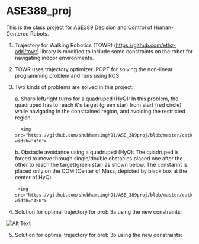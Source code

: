 # ASE389_proj
This is the class project for ASE389 Decision and Control of Human-Centered Robots.

1. Trajectory for Walking Robotics (TOWR) (https://github.com/ethz-adrl/towr) library is modified to include some constraints on the robot for navigating indoor environments.
2. TOWR uses trajectory optimizer IPOPT for solving the non-linear programming problem and runs using ROS.
3. Two kinds of problems are solved in this project:

    a. Sharp left/right turns for a quadruped (HyQ):
        In this problem, the quadruped has to reach it's target (green star) from start (red circle) while navigating in the constrained region, and avoiding the           restricted region.
                 
         <img src="https://github.com/shubhamsingh91/ASE_389proj/blob/master/catkin_ws/images/proba.png" width="450">


    b. Obstacle avoidance using a quadruped (HyQ):
       The quadruped is forced to move through single/double obstacles placed one after the other to reach the target(green star) as shown below. The constarint is         placed only on the COM (Center of Mass, depicted by black box at the center of HyQ).
          
        <img src="https://github.com/shubhamsingh91/ASE_389proj/blob/master/catkin_ws/images/probb.png" width="450">


4. Solution for optimal trajectory for prob 3a using the new constraints:    

![Alt Text](https://github.com/shubhamsingh91/ASE_389proj/blob/master/catkin_ws/images/turns.gif)

5. Solution for optimal trajectory for prob 3b using the new constraints:    




